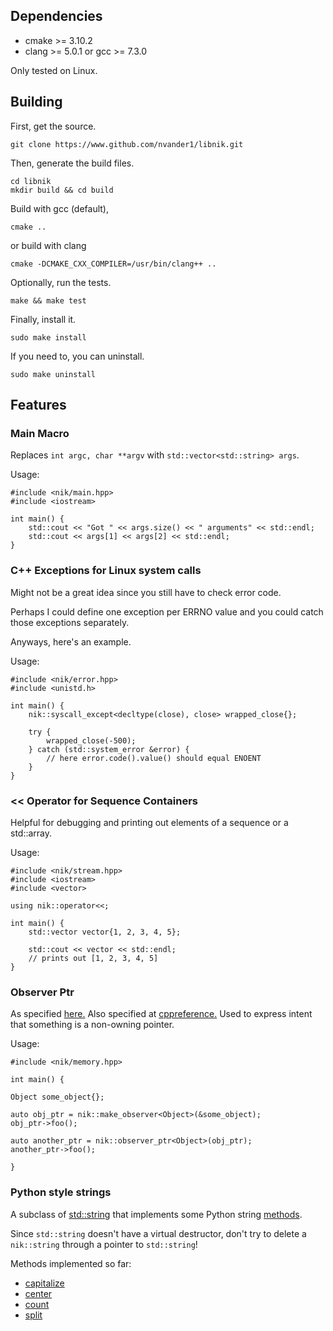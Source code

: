 ## Dependencies

   - cmake >= 3.10.2
   - clang >= 5.0.1 or gcc >= 7.3.0

   Only tested on Linux.

## Building

First, get the source.

    git clone https://www.github.com/nvander1/libnik.git

Then, generate the build files.

    cd libnik
    mkdir build && cd build

Build with gcc (default),

    cmake ..

or build with clang

    cmake -DCMAKE_CXX_COMPILER=/usr/bin/clang++ ..
    

Optionally, run the tests.

    make && make test

Finally, install it.

    sudo make install

If you need to, you can uninstall.

    sudo make uninstall


## Features

### Main Macro
Replaces `int argc, char **argv` with `std::vector<std::string> args`.

Usage:

    #include <nik/main.hpp>
    #include <iostream>

    int main() {
        std::cout << "Got " << args.size() << " arguments" << std::endl;
        std::cout << args[1] << args[2] << std::endl;
    }

### C++ Exceptions for Linux system calls
Might not be a great idea since you still have to check error code.

Perhaps I could define one exception per ERRNO value and you could
catch those exceptions separately.

Anyways, here's an example.

Usage:

    #include <nik/error.hpp>
    #include <unistd.h>

    int main() {
        nik::syscall_except<decltype(close), close> wrapped_close{};

        try {
            wrapped_close(-500);
        } catch (std::system_error &error) {
            // here error.code().value() should equal ENOENT
        }
    }


### \<\< Operator for Sequence Containers
Helpful for debugging and printing out elements of a sequence or a std::array.

Usage:

    #include <nik/stream.hpp>
    #include <iostream>
    #include <vector>

    using nik::operator<<;

    int main() {
        std::vector vector{1, 2, 3, 4, 5};

        std::cout << vector << std::endl;
        // prints out [1, 2, 3, 4, 5]
    }


### Observer Ptr
As specified [here.](http://www.open-std.org/jtc1/sc22/wg21/docs/papers/2014/n4336.html#memory.observer.ptr)
Also specified at [cppreference.](http://en.cppreference.com/w/cpp/experimental/observer_ptr)
Used to express intent that something is a non-owning pointer.

Usage:

    #include <nik/memory.hpp>

    int main() {

    Object some_object{};

    auto obj_ptr = nik::make_observer<Object>(&some_object);
    obj_ptr->foo();

    auto another_ptr = nik::observer_ptr<Object>(obj_ptr);
    another_ptr->foo();

    }


### Python style strings
A subclass of [std::string](http://en.cppreference.com/w/cpp/string/basic_string<Paste>)
that implements some Python string [methods](https://docs.python.org/3/library/stdtypes.html#string-methods).

Since `std::string` doesn't have a virtual destructor, don't try to delete a
`nik::string` through a pointer to `std::string`!

Methods implemented so far:

* [capitalize](https://docs.python.org/3/library/stdtypes.html#str.capitalize)
* [center](https://docs.python.org/3/library/stdtypes.html#str.center)
* [count](https://docs.python.org/3/library/stdtypes.html#str.count)
* [split](https://docs.python.org/3/library/stdtypes.html#str.split)
